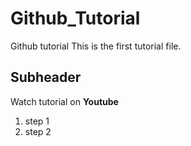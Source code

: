 # Github_Tutorial
Github tutorial
This is the first tutorial file.

## Subheader
Watch tutorial on **Youtube**

1. step 1
2. step 2